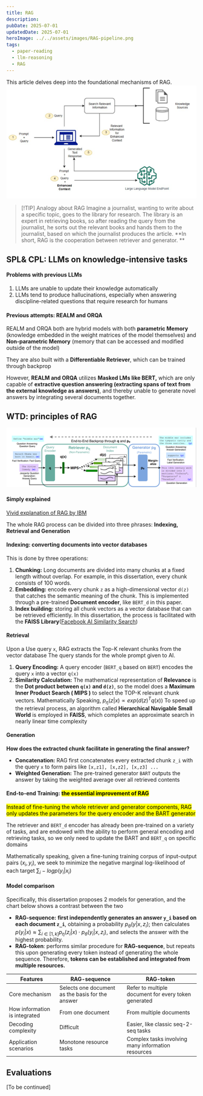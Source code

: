 ```yaml
---
title: RAG
description: 
pubDate: 2025-07-01
updatedDate: 2025-07-01
heroImage: ../../assets/images/RAG-pipeline.png
tags:
  - paper-reading
  - llm-reasoning
  - RAG
---
```


This article delves deep into the foundational mechanisms of RAG.
![](../../assets/images/Pasted%20image%2020250701185140.png)


>[!TIP] Analogy about RAG
>Imagine a journalist, wanting to write about a specific topic, goes to the library for research. 
>The library is an expert in retrieving books, so after reading the query from the journalist, he sorts out the relevant books and hands them to the journalist, based on which the journalist produces the article.
>**In short, RAG is the cooperation between retriever and generator. **


## SPL& CPL: LLMs on knowledge-intensive tasks

#### Problems with previous LLMs
1. LLMs are unable to update their knowledge automatically
2. LLMs tend to produce hallucinations, especially when answering discipline-related questions that require research for humans

#### Previous attempts: REALM and ORQA

REALM and ORQA both are hybrid models with both **parametric Memory** (knowledge embedded in the weight matrices of the model themselves) and **Non-parametric Memory** (memory that can be accessed and modified outside of the model)

They are also built with a **Differentiable Retriever**, which can be trained through backprop

However, **REALM and ORQA** utilizes **Masked LMs like BERT,** which are only capable of **extractive question answering (extracting spans of text from the external knowledge as answers)**, and thereby unable to generate novel answers by integrating several documents together.



## WTD: principles of RAG
![](../../assets/images/RAG-pipeline.png)

#### Simply explained
[Vivid explanation of RAG by IBM](https://www.youtube.com/watch?v=qppV3n3YlF8)

The whole RAG process can be divided into three phrases: **Indexing, Retrieval and Generation**

#### Indexing: converting documents into vector databases

This is done by three operations:
1. **Chunking:**  Long documents are divided into many chunks at a fixed length without overlap. For example, in this dissertation, every chunk consists of 100 words.
2. **Embedding:** encode every chunk `z` as a high-dimensional vector `d(z)` that catches the semantic meaning of the chunk. This is implemented through a pre-trained **Document encoder**, like `BERT_d` in this paper.
3. **Index building:** storing all chunk vectors as a vector database that can be retrieved efficiently. In this dissertation, the process is facilitated with the **FAISS Library**([Facebook AI Similarity Search](https://github.com/facebookresearch/faiss))

#### Retrieval

Upon a Use query `x`, RAG extracts the Top-K relevant chunks from the vector database
The query stands for the whole prompt given to AI.

1. **Query Encoding:** A query encoder (`BERT_q` based on `BERT`) encodes the query `x` into a vector `q(x)` 
2. **Similarity Calculation:** The mathematical representation of **Relevance** is the **Dot product between `q(x)` and `d(z)`**, so the model does a **Maximum Inner Product Search ( MIPS )** to select the TOP-K relevant chunk vectors. 
   Mathematically Speaking, $p_\eta(z|x)\propto exp(d(z)^T q(x))$
   To speed up the retrieval process, an algorithm called **Hierarchical Navigable Small World** is employed in **FAISS**, which completes an approximate search in nearly linear time complexity


#### Generation

**How does the extracted chunk facilitate in generating the final answer?**

- **Concatenation:** RAG first concatenates every extracted chunk `z_i` with the query `x` to form pairs like ``[x,z1], [x,z2], [x,z3] ...``
- **Weighted Generation:** The pre-trained generator `BART` outputs the answer by taking the weighted average over all retrieved contents

#### End-to-end Training: <mark>the essential improvement of RAG</mark>

<mark> Instead of fine-tuning the whole retriever and generator components, RAG only updates the parameters for the query encoder and the BART generator</mark>

The retriever and `BERT_d` encoder has already been pre-trained on a variety of tasks, and are endowed with the ability to perform general encoding and retrieving tasks, so we only need to update the BART and `BERT_q` on specific domains

Mathematically speaking, given a fine-tuning training corpus of input-output pairs $(x_i,y_i)$, we seek to minimize the negative marginal log-likelihood of each target $\sum _i -log p(y_i|x_i)$


#### Model comparison
 Specifically, this dissertation proposes 2 models for generation, and the chart below shows a contrast between the two

-  **RAG-sequence:** **first independently generates an answer `y_i` based on each document `z_i`**, obtaining a probability $p_\theta(y|x,z_i)$; then calculates $p(y_i|x)\approx \sum_{i\in [1,k]} p_\eta (z_i|x) \cdot p_\theta (y_i|x,z_i)$, and selects the answer with the highest probability.
- **RAG-token**: performs similar procedure for **RAG-sequence**, but repeats this upon generating every token instead of generating the whole sequence. Therefore, **tokens can be established and integrated from multiple resources.**

| **Features**                  | **RAG-sequence**                                 | RAG-token                                            |
| ----------------------------- | ------------------------------------------------ | ---------------------------------------------------- |
| Core mechanism                | Selects one document as the basis for the answer | Refer to multiple document for every token generated |
| How information is integrated | From one document                                | From multiple documents                              |
| Decoding complexity           | Difficult                                        | Easier, like classic seq-2-seq tasks                 |
| Application scenarios         | Monotone resource tasks                          | Complex tasks involving many information resources   |

## Evaluations

\[To be continued]